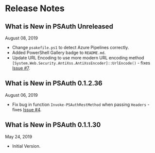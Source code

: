 # Release Notes

## What is New in PSAuth Unreleased

August 08, 2019

- Change `psakefile.ps1` to detect Azure Pipelines correctly.
- Added PowerShell Gallery badge to `README.md`.
- Update URL Encoding to use more modern URL encoding method
  `[System.Web.Security.AntiXss.AntiXssEncoder]::UrlEncode()` - fixes
  [Issue #7](https://github.com/PlagueHO/PSAuth/issues/7).

## What is New in PSAuth 0.1.2.36

August 06, 2019

- Fix bug in function `Invoke-PSAuthRestMethod` when passing `Headers` - fixes
  [Issue #4](https://github.com/PlagueHO/PSAuth/issues/4).

## What is New in PSAuth 0.1.1.30

May 24, 2019

- Initial Version.
